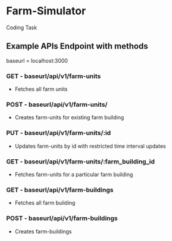 # Farm-Simulator

Coding Task

## Example APIs Endpoint with methods

baseurl = localhost:3000

### GET - baseurl/api/v1/farm-units

- Fetches all farm units

### POST - baseurl/api/v1/farm-units/

- Creates farm-units for existing farm building

### PUT - baseurl/api/v1/farm-units/:id

- Updates farm-units by id with restricted time interval updates

### GET - baseurl/api/v1/farm-units/:farm_building_id

- Fetches farm-units for a particular farm building

### GET - baseurl/api/v1/farm-buildings

- Fetches all farm building

### POST - baseurl/api/v1/farm-buildings

- Creates farm-buildings
